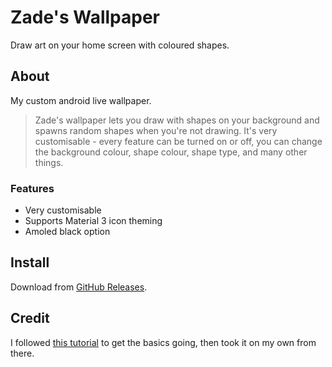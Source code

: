 # Zade's Wallpaper

Draw art on your home screen with coloured shapes.

## About

My custom android live wallpaper.

> Zade's wallpaper lets you draw with shapes on your background and spawns random shapes when you're not drawing.
> It's very customisable - every feature can be turned on or off, you can change the background colour, shape colour, shape type, and many other things.

### Features
- Very customisable
- Supports Material 3 icon theming
- Amoled black option

## Install

Download from [GitHub Releases](https://github.com/zadeviggers/wallpaper/releases).

## Credit

I followed [this tutorial](https://www.vogella.com/tutorials/AndroidLiveWallpaper/article.html) to get the basics going, then took it on my own from there.
